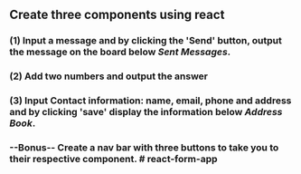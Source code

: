 ## Create three components using react

### (1) Input a message and by clicking the 'Send' button, output the message on the board below *******Sent Messages*******.

### (2) Add two numbers and output the answer

### (3) Input Contact information: name, email, phone and address and by clicking 'save' display the information below *****Address Book*****. 

### --Bonus-- Create a nav bar with three buttons to take you to their respective component. # react-form-app
